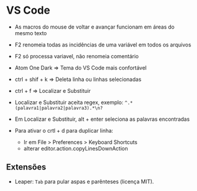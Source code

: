 # VS Code

- As macros do mouse de voltar e avançar funcionam em áreas do mesmo texto

- F2 renomeia todas as incidências de uma variável em todos os arquivos

- F2 só processa variavel, não renomeia comentário

- Atom One Dark => Tema do VS Code mais confortável

- ctrl + shif + k => Deleta linha ou linhas selecionadas

- ctrl + f => Localizar e Substituir

- Localizar e Substituir aceita regex, exemplo: `^.*(palavra1|palavra2|palavra3).*\n?`

- Em Localizar e Substituir, alt + enter seleciona as palavras encontradas

- Para ativar o crtl + d para duplicar linha:
    - Ir em File > Preferences > Keyboard Shortcuts
    - alterar editor.action.copyLinesDownAction


## Extensões

- Leaper: `Tab` para pular aspas e parênteses (licença MIT).